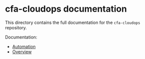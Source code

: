 # cfa-cloudops documentation

This directory contains the full documentation for the `cfa-cloudops` repository.

Documentation:
- [Automation](./automation.md)
- [Overview]()
